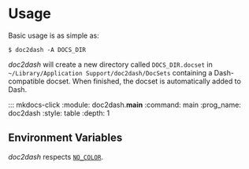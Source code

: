 # Usage

Basic usage is as simple as:

    $ doc2dash -A DOCS_DIR

*doc2dash* will create a new directory called `DOCS_DIR.docset` in `~/Library/Application Support/doc2dash/DocSets` containing a Dash-compatible docset. When finished, the docset is automatically added to Dash.

::: mkdocs-click
    :module: doc2dash.__main__
    :command: main
    :prog_name: doc2dash
    :style: table
    :depth: 1


## Environment Variables

*doc2dash* respects [`NO_COLOR`](https://no-color.org).
